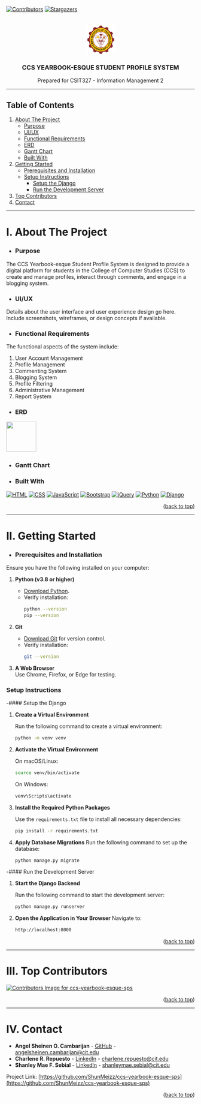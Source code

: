 <a id="readme-top"></a>

[![Contributors][contributors-shield]][contributors-url]
[![Stargazers][stars-shield]][stars-url]

<!-- PROJECT LOGO -->
<br />
<div align="center">
  <a href="https://github.com/ShunMeizz/ccs-yearbook-esque-sps">
    <img src="yearbook_ccs/static/images/cit_logo.png" alt="Logo" width="80" height="80">
  </a>

  <h3 align="center">CCS YEARBOOK-ESQUE STUDENT PROFILE SYSTEM</h3>

  <p align="center">
    Prepared for CSIT327 - Information Management 2
  </p>
</div>

---

## Table of Contents

1. [About The Project](#about-the-project)
   - [Purpose](#purpose)
   - [UI/UX](#uiux)
   - [Functional Requirements](#functional-requirements)
   - [ERD](#erd)
   - [Gantt Chart](#gantt-chart)
   - [Built With](#built-with)
2. [Getting Started](#getting-started)
   - [Prerequisites and Installation](#prerequisites-and-installation)
   - [Setup Instructions](#setup-instructions)
     - [Setup the Django](#setup-the-django)
     - [Run the Development Server](#run-the-development-server)
3. [Top Contributors](#top-contributors)
4. [Contact](#contact)

---

# I. About The Project

- ### Purpose

The CCS Yearbook-esque Student Profile System is designed to provide a digital platform for students in the College of Computer Studies (CCS) to create and manage profiles, interact through comments, and engage in a blogging system.

- ### UI/UX

Details about the user interface and user experience design go here. Include screenshots, wireframes, or design concepts if available.

- ### Functional Requirements

The functional aspects of the system include:

1. User Account Management
2. Profile Management
3. Commenting System
4. Blogging System
5. Profile Filtering
6. Administrative Management
7. Report System

- ### ERD
<img src="ProjectDocumentation/ERD_CSS_Yearbook_esque.png" width="80" height="80">

- ### Gantt Chart

- ### Built With

[![HTML][HTML-shield]][HTML-url] [![CSS][CSS-shield]][CSS-url] [![JavaScript][JavaScript-shield]][JavaScript-url] [![Bootstrap][Bootstrap-shield]][Bootstrap-url] [![jQuery][JQuery-shield]][JQuery-url] [![Python][Python-shield]][Python-url] [![Django][Django-shield]][Django-url]

<p align="right">(<a href="#readme-top">back to top</a>)</p>

---

# II. Getting Started

- ### Prerequisites and Installation

Ensure you have the following installed on your computer:

1. **Python (v3.8 or higher)**

   - [Download Python](https://www.python.org/downloads/).
   - Verify installation:
     ```sh
     python --version
     pip --version
     ```

2. **Git**

   - [Download Git](https://git-scm.com/downloads) for version control.
   - Verify installation:
     ```sh
     git --version
     ```

3. **A Web Browser**  
   Use Chrome, Firefox, or Edge for testing.

### Setup Instructions

-#### Setup the Django

1. **Create a Virtual Environment**

   Run the following command to create a virtual environment:

   ```sh
   python -m venv venv
   ```

2. **Activate the Virtual Environment**

   On macOS/Linux:

   ```sh
   source venv/bin/activate
   ```

   On Windows:

   ```sh
   venv\Scripts\activate
   ```

3. **Install the Required Python Packages**

   Use the `requirements.txt` file to install all necessary dependencies:

   ```sh
   pip install -r requirements.txt
   ```

4. **Apply Database Migrations**
   Run the following command to set up the database:
   ```sh
   python manage.py migrate
   ```

-#### Run the Development Server

1. **Start the Django Backend**

   Run the following command to start the development server:

   ```sh
   python manage.py runserver
   ```

2. **Open the Application in Your Browser**
   Navigate to:
   ```sh
   http://localhost:8000
   ```

<p align="right">(<a href="#readme-top">back to top</a>)</p>

---

# III. Top Contributors

<a href="https://github.com/ShunMeizz/ccs-yearbook-esque-sps/graphs/contributors">
  <img src="https://contrib.rocks/image?repo=ShunMeizz/ccs-yearbook-esque-sps" alt="Contributors Image for ccs-yearbook-esque-sps" />
</a>

<p align="right">(<a href="#readme-top">back to top</a>)</p>

---

# IV. Contact

- **Angel Sheinen O. Cambarijan** - [GitHub](https://github.com/jellypedia) - angelsheinen.cambarijan@cit.edu
- **Charlene R. Repuesto** - [LinkedIn](https://www.linkedin.com/in/charlene-repuesto/) - charlene.repuesto@cit.edu
- **Shanley Mae F. Sebial** - [LinkedIn](https://www.linkedin.com/in/shanley-mae-sebial-966358305/) - shanleymae.sebial@cit.edu

Project Link: [https://github.com/ShunMeizz/ccs-yearbook-esque-sps](https://github.com/ShunMeizz/ccs-yearbook-esque-sps)

<p align="right">(<a href="#readme-top">back to top</a>)</p>

<!-- MARKDOWN LINKS & IMAGES -->
<!-- https://www.markdownguide.org/basic-syntax/#reference-style-links -->

[contributors-shield]: https://img.shields.io/github/contributors/ShunMeizz/ccs-yearbook-esque-sps.svg?style=for-the-badge
[contributors-url]: https://github.com/ShunMeizz/ccs-yearbook-esque-sps/graphs/contributors
[stars-shield]: https://img.shields.io/github/stars/ShunMeizz/ccs-yearbook-esque-sps?style=for-the-badge
[stars-url]: https://github.com/ShunMeizz/ccs-yearbook-esque-sps/stargazers
[HTML-shield]: https://img.shields.io/badge/-HTML-orange
[HTML-url]: https://developer.mozilla.org/en-US/docs/Web/HTML
[CSS-shield]: https://img.shields.io/badge/-CSS-blue
[CSS-url]: https://developer.mozilla.org/en-US/docs/Web/CSS
[JavaScript-shield]: https://img.shields.io/badge/-JavaScript-yellow
[JavaScript-url]: https://developer.mozilla.org/en-US/docs/Web/JavaScript
[Bootstrap-shield]: https://img.shields.io/badge/Bootstrap-563D7C?style=for-the-badge&logo=bootstrap&logoColor=white
[Bootstrap-url]: https://getbootstrap.com
[JQuery-shield]: https://img.shields.io/badge/jQuery-0769AD?style=for-the-badge&logo=jquery&logoColor=white
[JQuery-url]: https://jquery.com
[Python-shield]: https://img.shields.io/badge/-Python-blue
[Python-url]: https://www.python.org/
[Django-shield]: https://img.shields.io/badge/-Django-green
[Django-url]: https://www.djangoproject.com/
